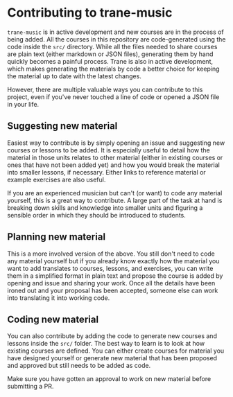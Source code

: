 # Contributing to trane-music

`trane-music` is in active development and new courses are in the process of being added. All the
courses in this repository are code-generated using the code inside the `src/` directory. While all
the files needed to share courses are plain text (either markdown or JSON files), generating them by
hand quickly becomes a painful process. Trane is also in active development, which makes generating
the materials by code a better choice for keeping the material up to date with the latest changes.

However, there are multiple valuable ways you can contribute to this project, even if you've never
touched a line of code or opened a JSON file in your life.

## Suggesting new material

Easiest way to contribute is by simply opening an issue and suggesting new courses or lessons to be
added. It is especially useful to detail how the material in those units relates to other material
(either in existing courses or ones that have not been added yet) and how you would break the
material into smaller lessons, if necessary. Either links to reference material or example
exercises are also useful.

If you are an experienced musician but can't (or want) to code any material yourself, this is a
great way to contribute. A large part of the task at hand is breaking down skills and knowledge
into smaller units and figuring a sensible order in which they should be introduced to students.

## Planning new material

This is a more involved version of the above. You still don't need to code any material yourself but
if you already know exactly how the material you want to add translates to courses, lessons, and
exercises, you can write them in a simplified format in plain text and propose the course is added
by opening and issue and sharing your work. Once all the details have been ironed out and your
proposal has been accepted, someone else can work into translating it into working code.

## Coding new material

You can also contribute by adding the code to generate new courses and lessons inside the `src/`
folder. The best way to learn is to look at how existing courses are defined. You can either create
courses for material you have designed yourself or generate new material that has been proposed and
approved but still needs to be added as code.

Make sure you have gotten an approval to work on new material before submitting a PR.
